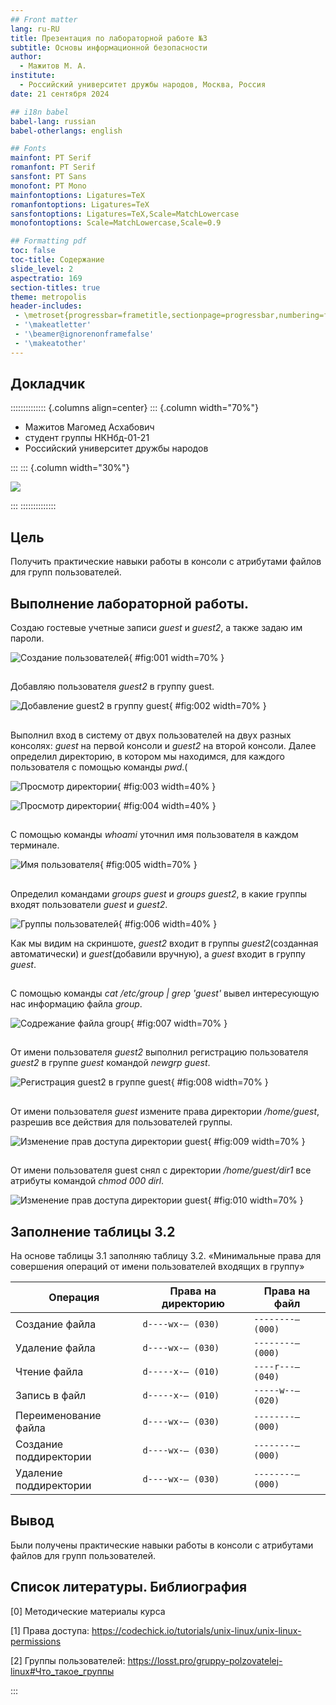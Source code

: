 ```yaml
---
## Front matter
lang: ru-RU
title: Презентация по лабораторной работе №3
subtitle: Основы информационной безопасности
author:
  - Мажитов М. А.
institute:
  - Российский университет дружбы народов, Москва, Россия
date: 21 сентября 2024

## i18n babel
babel-lang: russian
babel-otherlangs: english

## Fonts
mainfont: PT Serif
romanfont: PT Serif
sansfont: PT Sans
monofont: PT Mono
mainfontoptions: Ligatures=TeX
romanfontoptions: Ligatures=TeX
sansfontoptions: Ligatures=TeX,Scale=MatchLowercase
monofontoptions: Scale=MatchLowercase,Scale=0.9

## Formatting pdf
toc: false
toc-title: Содержание
slide_level: 2
aspectratio: 169
section-titles: true
theme: metropolis
header-includes:
 - \metroset{progressbar=frametitle,sectionpage=progressbar,numbering=fraction}
 - '\makeatletter'
 - '\beamer@ignorenonframefalse'
 - '\makeatother'
---
```


## Докладчик

:::::::::::::: {.columns align=center}
::: {.column width="70%"}

  * Мажитов Магомед Асхабович
  * студент группы НКНбд-01-21
  * Российский университет дружбы народов

:::
::: {.column width="30%"}

![](./image/ava.jpeg)

:::
::::::::::::::

## Цель

Получить практические навыки работы в консоли с атрибутами файлов для групп пользователей.

## Выполнение лабораторной работы. 


Создаю гостевые учетные записи *guest* и *guest2*, а также задаю им пароли.

![Создание пользователей](image/add_users.png){ #fig:001 width=70% }

##

Добавляю пользователя *guest2* в группу guest.

![Добавление guest2 в группу guest](image/2.png){ #fig:002 width=70% }

##

Выполнил вход в систему от двух пользователей на двух разных консолях: *guest* на первой консоли и *guest2* на второй консоли. Далее определил директорию, в котором мы находимся, для каждого пользователя с помощью команды *pwd*.(

![Просмотр директории](image/3.png){ #fig:003 width=40% }

![Просмотр директории](image/4.png){ #fig:004 width=40% }

##

С помощью команды *whoami* уточнил имя пользователя в каждом терминале.

![Имя пользователя](image/10.png){ #fig:005 width=70% }

##

Определил командами *groups guest* и *groups guest2*, в какие группы входят пользователи *guest* и *guest2*. 

![Группы пользователей](image/11.png){ #fig:006 width=40% }

Как мы видим на скриншоте, *guest2* входит в группы *guest2*(созданная автоматически) и *guest*(добавили вручную), а *guest* входит в группу *guest*.

##

С помощью команды *cat /etc/group | grep 'guest'* вывел интересующую нас информацию файла *group*.

![Содрежание файла group](image/7.png){ #fig:007 width=70% }

##

От имени пользователя *guest2* выполнил регистрацию пользователя *guest2* в группе *guest* командой *newgrp guest*.

![Регистрация guest2 в группе guest](image/8.png){ #fig:008 width=70% }

##

 От имени пользователя *guest* измените права директории */home/guest*, разрешив все действия для пользователей группы.

![Изменение прав доступа директории guest](image/12.png){ #fig:009 width=70% }

##

От имени пользователя guest снял с директории */home/guest/dir1* все атрибуты командой *chmod 000 dirl*.

![Изменение прав доступа директории guest](image/9.png){ #fig:010 width=70% }

## Заполнение таблицы 3.2

На основе таблицы 3.1 заполняю таблицу 3.2. «Минимальные права для совершения операций от имени пользователей входящих в группу»

| Операция | Права на директорию | Права на файл |
|------------------------|---------------------------------|---------------------------|
| Создание файла | ```d----wx-— (030)``` | ```--------— (000)``` |
| Удаление файла | ```d----wx-— (030)``` | ```--------— (000)``` |
| Чтение файла | ```d-----x-— (010)``` | ```----r---— (040)``` |
| Запись в файл | ```d-----x-— (010)``` | ```-----w--— (020)``` |
| Переименование файла | ```d----wx-— (030)``` | ```--------— (000)``` |
| Создание поддиректории | ```d----wx-— (030)``` | ```--------— (000)``` |
| Удаление поддиректории | ```d----wx-— (030)``` | ```--------— (000)``` |

## Вывод

Были получены практические навыки работы в консоли с атрибутами файлов для групп пользователей.

## Список литературы. Библиография

[0] Методические материалы курса

[1] Права доступа: https://codechick.io/tutorials/unix-linux/unix-linux-permissions

[2] Группы пользователей: https://losst.pro/gruppy-polzovatelej-linux#Что_такое_группы

:::
